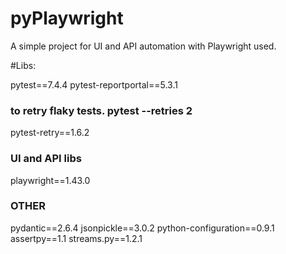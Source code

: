 # pyPlaywright
A simple project for UI and API automation with Playwright used.

#Libs:

pytest==7.4.4
pytest-reportportal==5.3.1
### to retry flaky tests. pytest --retries 2
pytest-retry==1.6.2

### UI and API libs
playwright==1.43.0

### OTHER
pydantic==2.6.4
jsonpickle==3.0.2
python-configuration==0.9.1
assertpy==1.1
streams.py==1.2.1